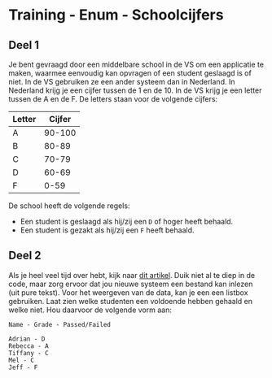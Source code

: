 # Training - Enum - Schoolcijfers

## Deel 1

Je bent gevraagd door een middelbare school in de VS om een applicatie te maken, waarmee eenvoudig kan opvragen of een student geslaagd is of niet. In de VS gebruiken ze een ander systeem dan in Nederland. In Nederland krijg je een cijfer tussen de 1 en de 10. In de VS krijg je een letter tussen de A en de F. De letters staan voor de volgende cijfers:

| Letter | Cijfer |
| ------ | ------ |
| A      | 90-100 |
| B      | 80-89  |
| C      | 70-79  |
| D      | 60-69  |
| F      | 0-59   |

De school heeft de volgende regels:

- Een student is geslaagd als hij/zij een `D` of hoger heeft behaald.
- Een student is gezakt als hij/zij een `F` heeft behaald.


## Deel 2

Als je heel veel tijd over hebt, kijk naar [dit artikel](https://learn.microsoft.com/en-us/dotnet/standard/io/how-to-read-text-from-a-file). Duik niet al te diep in de code, maar zorg ervoor dat jou nieuwe systeem een bestand kan inlezen (uit pure tekst). Voor het weergeven van de data, kan je een een listbox gebruiken. Laat zien welke studenten een voldoende hebben gehaald en welke niet. Hou daarvoor de volgende vorm aan:

```text
Name - Grade - Passed/Failed
```

```text
Adrian - D
Rebecca - A
Tiffany - C
Mel - C
Jeff - F
```

